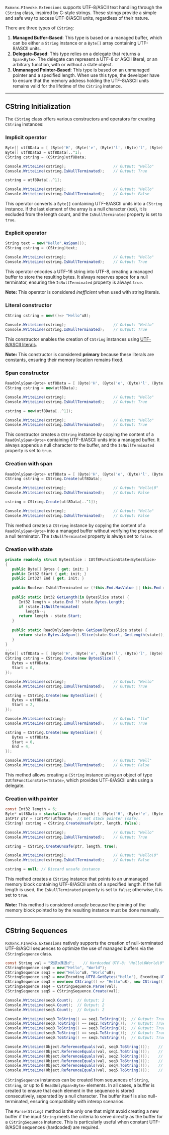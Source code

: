 ﻿`Rxmxnx.PInvoke.Extensions` supports UTF-8/ASCII text handling through the `CString` class, inspired by
C-style strings. These strings provide a simple and safe way to access UTF-8/ASCII units, regardless of their nature.

There are three types of `CString`:

1. **Managed Buffer-Based**: This type is based on a managed buffer, which can be either a `String` instance or a
   `Byte[]` array containing UTF-8/ASCII units.
2. **Delegate-Based**: This type relies on a delegate that returns a `Span<Byte>`. The delegate can represent a UTF-8 or
   ASCII literal, or an arbitrary function, with or without a state object.
3. **Unmanaged Pointer-Based**: This type is based on an unmanaged pointer and a specified length. When use this type,
   the developer have to ensure that the memory address holding the UTF-8/ASCII units remains valid for the
   lifetime of the `CString` instance.

---

## CString Initialization

The `CString` class offers various constructors and operators for creating `CString` instances:

### Implicit operator

```csharp
Byte[] utf8Data = [ (Byte)'H', (Byte)'e', (Byte)'l', (Byte)'l', (Byte)'o', (Byte)'\0', ];
Byte[] utf8Data2 = utf8Data[..^1];
CString cstring = (CString)utf8Data;

Console.WriteLine(cstring);                     // Output: "Hello"
Console.WriteLine(cstring.IsNullTerminated);    // Output: True

cstring = utf8Data[..^1];

Console.WriteLine(cstring);                     // Output: "Hello"
Console.WriteLine(cstring.IsNullTerminated);    // Output: False
```

This operator converts a `Byte[]` containing UTF-8/ASCII units into a `CString` instance. If
the last element of the array is a null character (`0x0`), it is excluded from the length count, and the
`IsNullTerminated` property is set to `true`.

### Explicit operator

```csharp
String text = new("Hello".AsSpan());
CString cstring = (CString)text;

Console.WriteLine(cstring);                     // Output: "Hello"
Console.WriteLine(cstring.IsNullTerminated);    // Output: True
```

This operator encodes a UTF-16 string into UTF-8, creating a managed buffer to store the
resulting bytes. It always reserves space for a null terminator, ensuring the `IsNullTerminated` property is always
`true`.

**Note:** This operator is considered *inefficient* when used with string literals.

### Literal constructor

```csharp
CString cstring = new(()=> "Hello"u8);

Console.WriteLine(cstring);                     // Output: "Hello"
Console.WriteLine(cstring.IsNullTerminated);    // Output: True
```

This constructor enables the creation of `CString` instances
using [UTF-8/ASCII literals](https://learn.microsoft.com/en-us/dotnet/csharp/language-reference/proposals/csharp-11.0/utf8-string-literals).

**Note:** This constructor is considered **primary** because these literals are constants, ensuring their memory
location
remains fixed.

### Span constructor

```csharp
ReadOnlySpan<Byte> utf8Data = [ (Byte)'H', (Byte)'e', (Byte)'l', (Byte)'l', (Byte)'o', (Byte)'\0', ];
CString cstring = new(utf8Data);

Console.WriteLine(cstring);                     // Output: "Hello"
Console.WriteLine(cstring.IsNullTerminated);    // Output: True

cstring = new(utf8Data[..^1]);

Console.WriteLine(cstring);                     // Output: "Hello"
Console.WriteLine(cstring.IsNullTerminated);    // Output: True
```

This constructor creates a `CString` instance by copying the content of a
`ReadOnlySpan<Byte>` containing UTF-8/ASCII units into a managed buffer. It always appends a null character to the
buffer, and the `IsNullTerminated` property is set to `true`.

### Creation with span

```csharp
ReadOnlySpan<Byte> utf8Data = [ (Byte)'H', (Byte)'e', (Byte)'l', (Byte)'l', (Byte)'o', (Byte)'\0', ];
CString cstring = CString.Create(utf8Data);

Console.WriteLine(cstring);                     // Output: "Hello\0"
Console.WriteLine(cstring.IsNullTerminated);    // Output: False

cstring = CString.Create(utf8Data[..^1]);

Console.WriteLine(cstring);                     // Output: "Hello"
Console.WriteLine(cstring.IsNullTerminated);    // Output: False
```

This method creates a `CString` instance by copying the content of a
`ReadOnlySpan<Byte>` into a managed buffer without verifying the presence of a null terminator. The
`IsNullTerminated` property is always set to `false`.

### Creation with state

```csharp
private readonly struct BytesSlice : IUtf8FunctionState<BytesSlice>
{
   public Byte[] Bytes { get; init; }
   public Int32 Start { get; init; }
   public Int32? End { get; init; }
   
   public Boolean IsNullTerminated => (!this.End.HasValue || this.End == this.Bytes.Length) && this.Bytes.Length > 0 && this.Bytes[^1] == 0x0;
   
   public static Int32 GetLength(in BytesSlice state) {
      Int32 length = state.End ?? state.Bytes.Length;
      if (state.IsNullTerminated)
         length--;
      return length - state.Start;
   }
     
   public static ReadOnlySpan<Byte> GetSpan(BytesSlice state) {
      return state.Bytes.AsSpan().Slice(state.Start, GetLength(state));
   }
}
...
Byte[] utf8Data = [ (Byte)'H', (Byte)'e', (Byte)'l', (Byte)'l', (Byte)'o', (Byte)'\0', ]; 
CString cstring = CString.Create(new BytesSlice() {
   Bytes = utf8Data,
   Start = 0,
});

Console.WriteLine(cstring);                     // Output: "Hello"
Console.WriteLine(cstring.IsNullTerminated);    // Output: True

cstring = CString.Create(new BytesSlice() {
   Bytes = utf8Data,
   Start = 2,
});

Console.WriteLine(cstring);                     // Output: "llo"
Console.WriteLine(cstring.IsNullTerminated);    // Output: True

cstring = CString.Create(new BytesSlice() {
   Bytes = utf8Data,
   Start = 0,
   End = 4,
});

Console.WriteLine(cstring);                     // Output: "Hell"
Console.WriteLine(cstring.IsNullTerminated);    // Output: False
```

This method allows creating a `CString` instance using an object of type
`IUtf8FunctionState<TState>`, which provides UTF-8/ASCII units using a delegate.

### Creation with pointer

```csharp
const Int32 length = 6;
Byte* utf8Data = stackalloc Byte[length] { (Byte)'H', (Byte)'e', (Byte)'l', (Byte)'l', (Byte)'o', (Byte)'\0', };
IntPtr ptr = (IntPtr)utf8Data;  // Get stack pointer (safe).
CString? cstring = CString.CreateUnsafe(ptr, length, false);

Console.WriteLine(cstring);                     // Output: "Hello"
Console.WriteLine(cstring.IsNullTerminated);    // Output: True

cstring = CString.CreateUnsafe(ptr, length, true);

Console.WriteLine(cstring);                     // Output: "Hello\0"
Console.WriteLine(cstring.IsNullTerminated);    // Output: False

cstring = null; // Discard unsafe instance
```

This method creates a `CString` instance that points to an unmanaged
memory block containing UTF-8/ASCII units of a specified length. If the full length is used, the `IsNullTerminated`
property is set to `false`; otherwise, it is set to `true`.

**Note:** This method is considered *unsafe* because the pinning of the memory block pointed to by the resulting
instance must be done manually.

---

## CString Sequences

`Rxmxnx.PInvoke.Extensions` natively supports the creation of null-terminated UTF-8/ASCII sequences to optimize the use
of managed buffers via the `CStringSequence` class.

```csharp
const String val = "效汬o潗汲d";    // Hardcoded UTF-8: "Hello\0World\0"
CStringSequence seq0 = new("Hello", "World");
CStringSequence seq1 = new("Hello"u8, "World"u8);
CStringSequence seq2 = new(Encoding.UTF8.GetBytes("Hello"), Encoding.UTF8.GetBytes("World"));
CStringSequence seq3 = new(new CString(() => "Hello"u8), new CString(() => "World"u8));
CStringSequence seq4 = CStringSequence.Parse(val);
CStringSequence seq5 = CStringSequence.Create(val);

Console.WriteLine(seq0.Count);  // Output: 2
Console.WriteLine(seq4.Count);  // Output: 2
Console.WriteLine(seq5.Count);  // Output: 2

Console.WriteLine(seq0.ToString() == seq1.ToString());  // Output: True
Console.WriteLine(seq0.ToString() == seq2.ToString());  // Output: True
Console.WriteLine(seq0.ToString() == seq3.ToString());  // Output: True
Console.WriteLine(seq0.ToString() == seq4.ToString());  // Output: True
Console.WriteLine(seq0.ToString() == seq5.ToString());  // Output: True

Console.WriteLine(Object.ReferenceEquals(val, seq0.ToString()));    // Output: False
Console.WriteLine(Object.ReferenceEquals(val, seq1.ToString()));    // Output: False
Console.WriteLine(Object.ReferenceEquals(val, seq2.ToString()));    // Output: False
Console.WriteLine(Object.ReferenceEquals(val, seq3.ToString()));    // Output: False
Console.WriteLine(Object.ReferenceEquals(val, seq4.ToString()));    // Output: True
Console.WriteLine(Object.ReferenceEquals(val, seq5.ToString()));    // Output: False
```

`CStringSequence` instances can be created from sequences of `String`, `CString`, or up to 8 `ReadOnlySpan<Byte>`
elements. In all cases, a buffer is created to ensure that each element in the sequence is stored consecutively,
separated by a null character. The buffer itself is also null-terminated, ensuring compatibility with interop scenarios.

The `Parse(String)` method is the only one that might avoid creating a new buffer if the input `String` meets the
criteria to serve directly as the buffer for a `CStringSequence` instance. This is particularly useful when constant
UTF-8/ASCII sequences (hardcoded) are required.